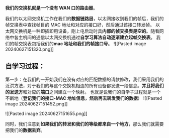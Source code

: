 **我们的交换机就是一个没有 WAN 口的路由器**。

我们的以太网交换机工作在我们的**数据链路层**，以太网接收到我们的帧后，我们的帧交换表中查找帧目的 MAC 地址和对应的接口好，然后通过该接口转发帧。
以太网交换机是一种即插即用设备，刚上电后动时具**内部的帧交换表是空的**。随看网络中各主机间的通信以太网交换机通过**自学习算法自动逐渐建立起帧交换表**。
我们的帧交换表包括我们的**mac 地址和我们的帧接口号**。
![[Pasted image 20240627151320.png]]

## 自学习过程：
第一步：在我们的一开始我们在没有对应的匹配数据的请款修改，我们采用我们的泛洪方法，对于我们的与这个交换机相连的所有设备都发送一段信息。**并且将我们的发送方**和对应的**端口**之间建立一个映射。
也就是说我们的自学子过程就是一个不断地（**登记我们的接口-MAC 地址信息，然后再去转发我们的数据**）
![[Pasted image 20240627151452.png]]

![[Pasted image 20240627151655.png]]

同时，我们注意到**如果我们的转发和我们的等级都来自一个地方**，那么我们就需要把我们的**数据丢弃**。
